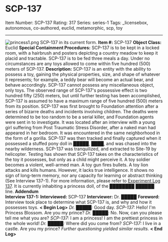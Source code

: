 # SCP-137
Item Number: SCP-137
Rating: 317
Series: series-1
Tags: _licensebox, autonomous, co-authored, euclid, metamorphic, scp, toy

---

![princess1.png](https://scp-wiki.wdfiles.com/local--files/scp-137/princess1.png)
SCP-137 in its current form.
**Item #:** SCP-137
**Object Class:** Euclid
**Special Containment Procedures:** SCP-137 is to be kept in a locked room, with a hairbrush and posters depicting a country meadow to keep it placid and tractable. SCP-137 is to be fed three meals a day. Under no circumstances are any toys allowed to come within five hundred (500) meters of SCP-137.
**Description:** SCP-137 is an entity with the ability to possess a toy, gaining the physical properties, size, and shape of whatever it represents; for example, a teddy bear will become an actual bear, and behave accordingly. SCP-137 cannot possess any miscellaneous object, only toys. The observed range of SCP-137's possessive effect is two hundred fifty (250) meters, but until further testing has been accomplished, SCP-137 is assumed to have a maximum range of five hundred (500) meters from its position.
SCP-137 was first brought to Foundation attention after a series of bizarre deaths and incidents involving children. The deaths were determined to be too random to be a serial killer, and Foundation agents were sent in to investigate. It was located after an interview with a young girl suffering from Post Traumatic Stress Disorder, after a naked man had appeared in her bedroom. It was encountered in the same neighborhood in the form of a gorilla. SCP-137 was then tracked and finally captured when it possessed a stuffed pony doll in █████, ████, and was chased into the nearby wilderness. SCP-137 was tranquilized, and extracted to Site-19 by helicopter.
Testing has shown that SCP-137 takes on the characteristics of the toy it possesses, but only as a child might perceive it. A toy soldier becomes a violent, well-armed man. A toy gun fires bullets. A toy lion attacks and kills humans. However, it lacks true intelligence. It shows no sign of long-term memory, nor any capacity for learning or abstract thinking (See Interview 137-1). For more information, please refer to [Experiment Log 137](/experiment-log-137).
It is currently inhabiting a princess doll, of the ████████ ██████ line.
**Addendum**  
**Interview 137-1:**
**Interviewed:** SCP-137
**Interviewer:** Dr. █████
**Foreword:** Interview took place to determine what SCP-137 is, and why and how it possesses toys.
**< Begin Log>**
_Dr. █████:_ Good day.
_SCP-137:_ Hello! I'm Princess Blossom. Are you my prince?
_Dr. █████:_ No. Now, can you please tell me what you are?
_SCP-137:_ I am a princess! I am the prettiest princess in the whole world!
_Dr. █████:_ Where did you come from?
_SCP-137:_ I live in a castle. Are you my prince?
*Further questioning yielded similar results.*
**< End Log>**